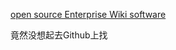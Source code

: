 ﻿[open source Enterprise Wiki software](http://www.opensource-it.com/open_source_wiki_software/)

竟然没想起去Github上找